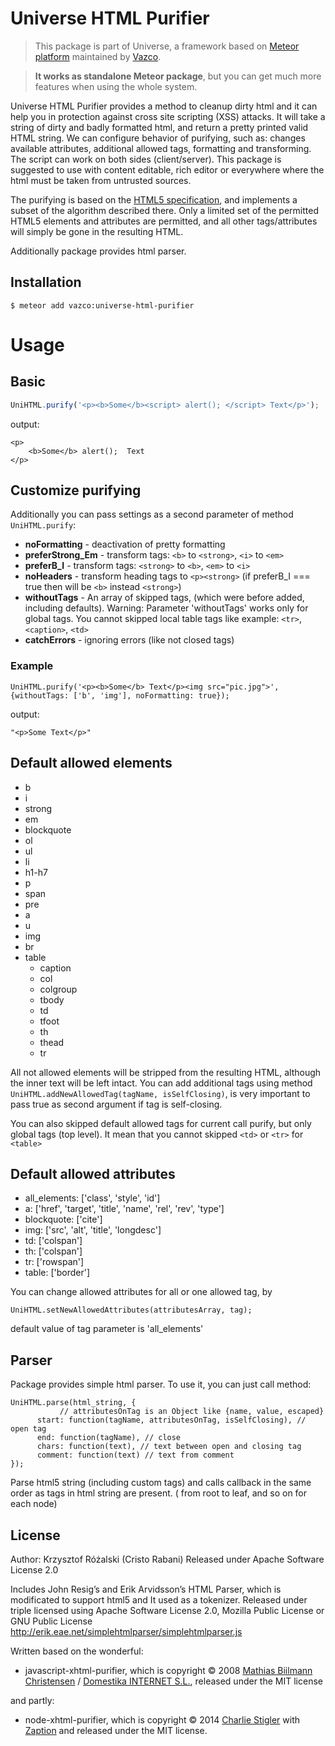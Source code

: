 Universe HTML Purifier
=========================
> This package is part of Universe, a framework based on [Meteor platform](http://meteor.com)
maintained by [Vazco](http://www.vazco.eu).

> **It works as standalone Meteor package**, but you can get much more features when using the whole system.


Universe HTML Purifier provides a method to cleanup dirty html and it can help you in protection against cross site scripting (XSS) attacks.
It will take a string of dirty and badly formatted html, and return a pretty printed valid HTML string.
We can configure behavior of purifying, such as: changes available attributes, additional allowed tags, formatting and transforming.
The script can work on both sides (client/server). This package is suggested to use with content editable, rich editor or everywhere where the html must be taken from untrusted sources.

The purifying is based on the [HTML5 specification](http://www.whatwg.org/specs/web-apps/current-work/#parsing), and implements a subset of the algorithm described there.
Only a limited set of the permitted HTML5 elements and attributes are permitted, and all other tags/attributes will simply be gone in the resulting HTML.

Additionally package provides html parser.

## Installation

```
$ meteor add vazco:universe-html-purifier
```

# Usage

## Basic

```javascript
UniHTML.purify('<p><b>Some</b><script> alert(); </script> Text</p>');
```

output:

```
<p>
    <b>Some</b> alert();  Text
</p>
```

## Customize purifying

Additionally you can pass settings as a second parameter of method `UniHTML.purify`:

- **noFormatting** - deactivation of pretty formatting
- **preferStrong_Em** - transform tags: `<b>` to `<strong>`, `<i>` to `<em>`
- **preferB_I** - transform tags: `<strong>` to `<b>`, `<em>` to `<i>`
- **noHeaders** - transform heading tags to `<p><strong>` (if preferB_I === true then will be `<b>` instead `<strong>`)
- **withoutTags** - An array of skipped tags, (which were before added, including defaults).
  Warning: Parameter 'withoutTags' works only for global tags.
  You cannot skipped local table tags like example: `<tr>`, `<caption>`, `<td>`
- **catchErrors** - ignoring errors (like not closed tags)

### Example

```
UniHTML.purify('<p><b>Some</b> Text</p><img src="pic.jpg">', {withoutTags: ['b', 'img'], noFormatting: true});
```
output:
```
"<p>Some Text</p>"
```

## Default allowed elements
- b
- i
- strong
- em
- blockquote
- ol
- ul
- li
- h1-h7
- p
- span
- pre
- a
- u
- img
- br
- table
  + caption
  + col
  + colgroup
  + tbody
  + td
  + tfoot
  + th
  + thead
  + tr

All not allowed elements will be stripped from the resulting HTML, although the inner text will be left intact.
You can add additional tags using method `UniHTML.addNewAllowedTag(tagName, isSelfClosing)`,
is very important to pass true as second argument if tag is self-closing.

You can also skipped default allowed tags for current call purify,
but only global tags (top level). It mean that you cannot skipped `<td>` or `<tr>` for `<table>`

## Default allowed attributes

- all_elements: ['class', 'style', 'id']
- a: ['href', 'target', 'title', 'name', 'rel', 'rev', 'type']
- blockquote: ['cite']
- img: ['src', 'alt', 'title', 'longdesc']
- td: ['colspan']
- th: ['colspan']
- tr: ['rowspan']
- table: ['border']

You can change allowed attributes for all or one allowed tag, by

```
UniHTML.setNewAllowedAttributes(attributesArray, tag);
```

default value of tag parameter is 'all_elements'

## Parser

Package provides simple html parser.
To use it, you can just call method:

```
UniHTML.parse(html_string, {
           // attributesOnTag is an Object like {name, value, escaped}
      start: function(tagName, attributesOnTag, isSelfClosing), // open tag
      end: function(tagName), // close
      chars: function(text), // text between open and closing tag
      comment: function(text) // text from comment
});
```

Parse html5 string (including custom tags) and calls callback in the same order as tags in html string are present.
( from root to leaf, and so on for each node)

## License

Author: Krzysztof Różalski (Cristo Rabani)
Released under Apache Software License 2.0


Includes John Resig’s and Erik Arvidsson’s HTML Parser, which is modificated to support html5 and It used as a tokenizer.
Released under triple licensed using Apache Software License 2.0, Mozilla Public License or GNU Public License
http://erik.eae.net/simplehtmlparser/simplehtmlparser.js

Written based on the wonderful:
- javascript-xhtml-purifier, which is copyright © 2008 [Mathias Biilmann Christensen](http://mathias-biilmann.net) / [Domestika INTERNET S.L.](http://domestika.com), released under the MIT license

and partly:
- node-xhtml-purifier, which is copyright © 2014 [Charlie Stigler](http://charliestigler.com) with [Zaption](http://www.zaption.com) and released under the MIT license.


